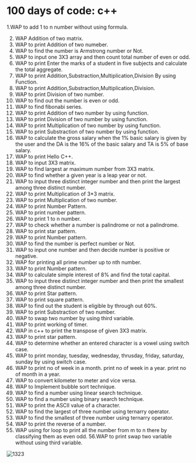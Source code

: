 # 100 days of code: c++



1.WAP to add 1 to n number without using formula.

2. WAP Addition of two matrix.
3. WAP to print Addition of two numeber.
4. WAP to find the number is Armstrong number or Not.
5. WAP to input one 3X3 array and then count total number of even or odd.
6. WAP to print Enter the marks of a student in five subjects and calculate the total aggregate.
7. WAP to print Addition,Substraction,Multiplication,Division By using Function.
8. WAP to print Addition,Substraction,Multiplication,Division.
9. WAP to print Division of two number.
10. WAP to find out the number is even or odd.
11. WAP to find fibonabi series.
12. WAP to print Addition of two number by using function.
13. WAP to print Division of two number by using function.
14. WAP to print Multiplication of two number by using function.
15. WAP to print Substraction of two number by using function.
16. WAP to calculate the gross salary when the 1% basic salary is given by 
    the user and the DA is the 16% of the basic salary and TA is 5% of base salary.
17. WAP to print Hello C++.
18. WAP to input 3X3 matrix.
19. WAP to find largest ar maximum number from 3X3 matrix.
20.  WAP to find whether a given year is a leap year or not.
21.  WAP to input three distinct integer number and then print the largest among three distinct number.
22. WAP to print Multiplication of 3*3 matrix.
23. WAP to print Multiplication of two number.
24. WAP to print Number Pattern.
25. WAP to print number pattern.
26. WAP to print 1 to n number.
27. WAP to check whether a number is palindrome or not a palindrome.
28. WAP to print star pattern.
29. WAP to print Number pattern.
30. WAP to find the number is perfect number or Not.
31. WAP to input one number and then decide number is positive or negative.
32. WAP for printing all prime number up to nth number.
33. WAP to print Number pattern.
34. WAP to calculate simple interest of 8% and find the total capital.
35.  WAP to input three distinct integer number and then print the smallest among three distinct number.
36. WAP to print Star pattern.
37. WAP to print square pattern.
38. WAP to find out the student is eligible by through out 60%.
39. WAP to print Substraction of two number.
40. WAP to swap two number by using third variable.
41. WAP to print working of timer.
42. WAP in c++ to print the transpose of given 3X3 matrix.
43. WAP to print star pattern.
44. WAP to determine whether an entered character is a vowel using switch case.
45. WAP to print monday, tuesday, wednesday, thrusday, friday, saturday, sunday by using switch case.
46. WAP to print no of week in a month.
           print no of week in a year.
           print no of month in a year.
47. WAP to convert kilometer to meter and vice versa.
48. WAP to Implement bubble sort technique.
49. WAP to find a number using linear search technique.
50. WAP to find a number using binary search technique.
51. WAP to print the ASCII value of a character.
52. WAP to find the largest of three number using ternarry operator.
53. WAP to find the smallest of three number using ternarry operator.
54. WAP to print the reverse of a number.
55. WAP using for loop to print all the number from m to n there by classifying them as even odd.
56.WAP to print swap two variable without using third variable.



![1323](https://user-images.githubusercontent.com/72095437/174542373-0d239552-11c4-4e25-bcdc-1f85132f0242.png)
